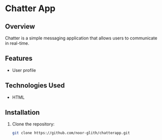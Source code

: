 
# Chatter App

## Overview

Chatter is a simple messaging application that allows users to communicate in real-time. 

## Features


- User profile


## Technologies Used

- HTML


## Installation

1. Clone the repository:
   ```bash
   git clone https://github.com/noor-glith/chatterapp.git
